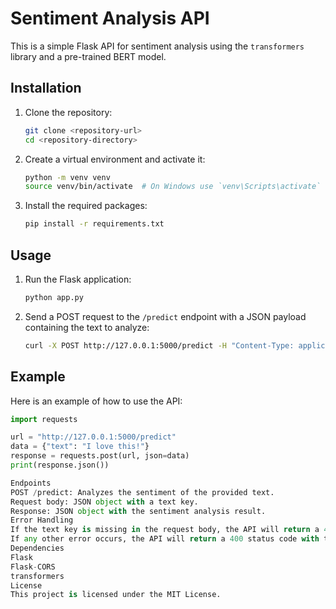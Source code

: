 # Sentiment Analysis API

This is a simple Flask API for sentiment analysis using the `transformers` library and a pre-trained BERT model.

## Installation

1. Clone the repository:
    ```bash
    git clone <repository-url>
    cd <repository-directory>
    ```

2. Create a virtual environment and activate it:
    ```bash
    python -m venv venv
    source venv/bin/activate  # On Windows use `venv\Scripts\activate`
    ```

3. Install the required packages:
    ```bash
    pip install -r requirements.txt
    ```

## Usage

1. Run the Flask application:
    ```bash
    python app.py
    ```

2. Send a POST request to the `/predict` endpoint with a JSON payload containing the text to analyze:
    ```bash
    curl -X POST http://127.0.0.1:5000/predict -H "Content-Type: application/json" -d '{"text": "I love this!"}'
    ```

## Example

Here is an example of how to use the API:

```python
import requests

url = "http://127.0.0.1:5000/predict"
data = {"text": "I love this!"}
response = requests.post(url, json=data)
print(response.json())

Endpoints
POST /predict: Analyzes the sentiment of the provided text.
Request body: JSON object with a text key.
Response: JSON object with the sentiment analysis result.
Error Handling
If the text key is missing in the request body, the API will return a 400 status code with an error message.
If any other error occurs, the API will return a 400 status code with the error message.
Dependencies
Flask
Flask-CORS
transformers
License
This project is licensed under the MIT License.